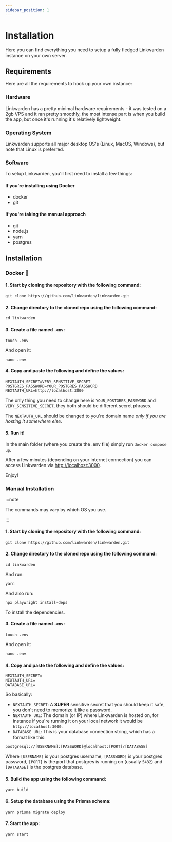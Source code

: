 ```yaml
---
sidebar_position: 1
---
```


# Installation

Here you can find everything you need to setup a fully fledged Linkwarden instance on your own server.

## Requirements

Here are all the requirements to hook up your own instance:

### Hardware

Linkwarden has a pretty minimal hardware requirements - it was tested on a 2gb VPS and it ran pretty smoothly, the most intense part is when you build the app, but once it's running it's relatively lightweight.

### Operating System

Linkwarden supports all major desktop OS's (Linux, MacOS, Windows), but note that Linux is preferred.

### Software

To setup Linkwarden, you'll first need to install a few things:

#### If you're installing using Docker

- docker
- git

#### If you're taking the manual approach

- git
- node.js
- yarn
- postgres

## Installation

### Docker 🐋

#### 1. Start by cloning the repository with the following command:

```
git clone https://github.com/linkwarden/linkwarden.git
```

#### 2. Change directory to the cloned repo using the following command:

```
cd linkwarden
```

#### 3. Create a file named `.env`:

```
touch .env
```

And open it:

```
nano .env
```

#### 4. Copy and paste the following and define the values:

```
NEXTAUTH_SECRET=VERY_SENSITIVE_SECRET
POSTGRES_PASSWORD=YOUR_POSTGRES_PASSWORD
NEXTAUTH_URL=http://localhost:3000
```

The only thing you need to change here is `YOUR_POSTGRES_PASSWORD` and `VERY_SENSITIVE_SECRET`, they both should be different secret phrases.

The `NEXTAUTH_URL` should be changed to you're domain name _only if you are hosting it somewhere else_.

#### 5. Run it!

In the main folder (where you create the .env file) simply run `docker compose up`.

After a few minutes (depending on your internet connection) you can access Linkwarden via [http://localhost:3000](http://localhost:3000).

Enjoy!

### Manual Installation

:::note

The commands may vary by which OS you use.

:::

#### 1. Start by cloning the repository with the following command:

```
git clone https://github.com/linkwarden/linkwarden.git
```

#### 2. Change directory to the cloned repo using the following command:

```
cd linkwarden
```

And run:

```
yarn
```

And also run:

```
npx playwright install-deps
```

To install the dependencies.

#### 3. Create a file named `.env`:

```
touch .env
```

And open it:

```
nano .env
```

#### 4. Copy and paste the following and define the values:

```
NEXTAUTH_SECRET=
NEXTAUTH_URL=
DATABASE_URL=
```

So basically:

- `NEXTAUTH_SECRET`: A **SUPER** sensitive secret that you should keep it safe, you don't need to memorize it like a password.
- `NEXTAUTH_URL`: The domain (or IP) where Linkwarden is hosted on, for instance if you're running it on your local network it would be `http://localhost:3000`.
- `DATABASE_URL`: This is your database connection string, which has a format like this:

```
postgresql://[USERNAME]:[PASSWORD]@localhost:[PORT]/[DATABASE]
```

Where `[USERNAME]` is your postgres username, `[PASSWORD]` is your postgres password, `[PORT]` is the port that postgres is running on (usually `5432`) and `[DATABASE]` is the postgres database.

#### 5. Build the app using the following command:

```
yarn build
```

#### 6. Setup the database using the Prisma schema:

```
yarn prisma migrate deploy
```

#### 7. Start the app:

```
yarn start
```
